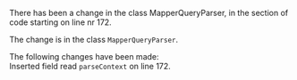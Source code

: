 There has been a change in the class MapperQueryParser, in the section of code starting on line nr 172.
  
The change is in the class ```MapperQueryParser```.
  
The following changes have been made:  
Inserted field read ```parseContext``` on line 172.  
